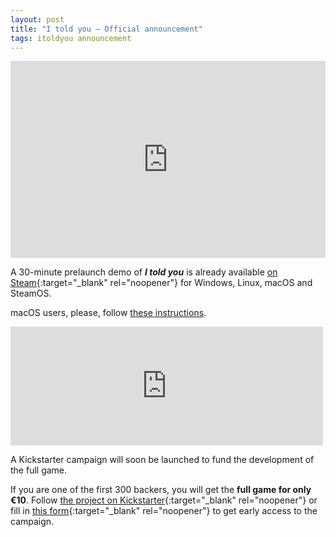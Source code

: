 ```yaml
---
layout: post
title: "I told you — Official announcement"
tags: itoldyou announcement
---
```


<p><iframe title="Trailer" width="100%" height="315" src="https://www.youtube.com/embed/HLj1ZHla-h0" frameborder="0" allow="accelerometer; autoplay; encrypted-media; gyroscope; picture-in-picture" allowfullscreen></iframe></p>

A 30-minute prelaunch demo of ***I told you*** is already available [on Steam](https://store.steampowered.com/app/1388890/I_told_you/){:target="_blank" rel="noopener"} for Windows, Linux, macOS and SteamOS.

macOS users, please, follow [these instructions](i-told-you/macOS/instructions.html).

<p class="center"><iframe src="https://store.steampowered.com/widget/1391290/?t=A%20tactical%20action%20adventure%20in%20which%20you%20will%20have%20to%20use%20stealth%20and%20the%20few%20resources%20at%20your%20hand%20to%20face%20the%20forces%20of%20a%20regime%20that%20took%20away%20the%20only%20thing%20you%20had%20left." frameborder="0" width="500" height="190"></iframe></p>

A Kickstarter campaign will soon be launched to fund the development of the full game.

If you are one of the first 300 backers, you will get the **full game for only €10**. Follow [the project on Kickstarter](https://www.kickstarter.com/projects/juanlao/i-told-you-a-new-tactical-action-adventure){:target="_blank" rel="noopener"} or fill in [this form](https://forms.gle/zbjGttcM9AU4ZFbH8){:target="_blank" rel="noopener"} to get early access to the campaign.